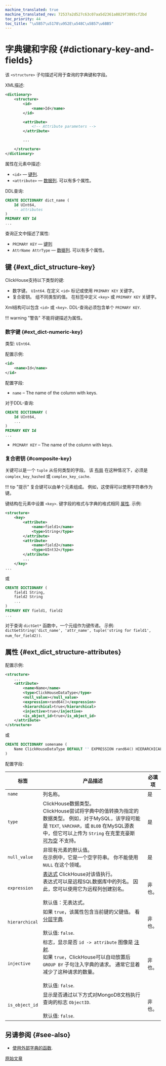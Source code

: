 ```yaml
---
machine_translated: true
machine_translated_rev: 72537a2d527c63c07aa5d2361a8829f3895cf2bd
toc_priority: 44
toc_title: "\u5B57\u5178\u952E\u548C\u5B57\u6BB5"
---
```


# 字典键和字段 {#dictionary-key-and-fields}

该 `<structure>` 子句描述可用于查询的字典键和字段。

XML描述:

``` xml
<dictionary>
    <structure>
        <id>
            <name>Id</name>
        </id>

        <attribute>
            <!-- Attribute parameters -->
        </attribute>

        ...

    </structure>
</dictionary>
```

属性在元素中描述:

-   `<id>` — [键列](external-dicts-dict-structure.md#ext_dict_structure-key).
-   `<attribute>` — [数据列](external-dicts-dict-structure.md#ext_dict_structure-attributes). 可以有多个属性。

DDL查询:

``` sql
CREATE DICTIONARY dict_name (
    Id UInt64,
    -- attributes
)
PRIMARY KEY Id
...
```

查询正文中描述了属性:

-   `PRIMARY KEY` — [键列](external-dicts-dict-structure.md#ext_dict_structure-key)
-   `AttrName AttrType` — [数据列](external-dicts-dict-structure.md#ext_dict_structure-attributes). 可以有多个属性。

## 键 {#ext_dict_structure-key}

ClickHouse支持以下类型的键:

-   数字键。 `UInt64`. 在定义 `<id>` 标记或使用 `PRIMARY KEY` 关键字。
-   复合密钥。 组不同类型的值。 在标签中定义 `<key>` 或 `PRIMARY KEY` 关键字。

Xml结构可以包含 `<id>` 或 `<key>`. DDL-查询必须包含单个 `PRIMARY KEY`.

!!! warning "警告"
    不能将键描述为属性。

### 数字键 {#ext_dict-numeric-key}

类型: `UInt64`.

配置示例:

``` xml
<id>
    <name>Id</name>
</id>
```

配置字段:

-   `name` – The name of the column with keys.

对于DDL-查询:

``` sql
CREATE DICTIONARY (
    Id UInt64,
    ...
)
PRIMARY KEY Id
...
```

-   `PRIMARY KEY` – The name of the column with keys.

### 复合密钥 {#composite-key}

关键可以是一个 `tuple` 从任何类型的字段。 该 [布局](external-dicts-dict-layout.md) 在这种情况下，必须是 `complex_key_hashed` 或 `complex_key_cache`.

!!! tip "提示"
    复合键可以由单个元素组成。 例如，这使得可以使用字符串作为键。

键结构在元素中设置 `<key>`. 键字段的格式与字典的格式相同 [属性](external-dicts-dict-structure.md). 示例:

``` xml
<structure>
    <key>
        <attribute>
            <name>field1</name>
            <type>String</type>
        </attribute>
        <attribute>
            <name>field2</name>
            <type>UInt32</type>
        </attribute>
        ...
    </key>
...
```

或

``` sql
CREATE DICTIONARY (
    field1 String,
    field2 String
    ...
)
PRIMARY KEY field1, field2
...
```

对于查询 `dictGet*` 函数中，一个元组作为键传递。 示例: `dictGetString('dict_name', 'attr_name', tuple('string for field1', num_for_field2))`.

## 属性 {#ext_dict_structure-attributes}

配置示例:

``` xml
<structure>
    ...
    <attribute>
        <name>Name</name>
        <type>ClickHouseDataType</type>
        <null_value></null_value>
        <expression>rand64()</expression>
        <hierarchical>true</hierarchical>
        <injective>true</injective>
        <is_object_id>true</is_object_id>
    </attribute>
</structure>
```

或

``` sql
CREATE DICTIONARY somename (
    Name ClickHouseDataType DEFAULT '' EXPRESSION rand64() HIERARCHICAL INJECTIVE IS_OBJECT_ID
)
```

配置字段:

| 标签                                                 | 产品描述                                                                                                                                                                                                                                                      | 必填项 |
|------------------------------------------------------|---------------------------------------------------------------------------------------------------------------------------------------------------------------------------------------------------------------------------------------------------------------|--------|
| `name`                                               | 列名称。                                                                                                                                                                                                                                                      | 是     |
| `type`                                               | ClickHouse数据类型。<br/>ClickHouse尝试将字典中的值转换为指定的数据类型。 例如，对于MySQL，该字段可能是 `TEXT`, `VARCHAR`，或 `BLOB` 在MySQL源表中，但它可以上传为 `String` 在克里克豪斯<br/>[可为空](../../../sql-reference/data-types/nullable.md) 不支持。 | 是     |
| `null_value`                                         | 非现有元素的默认值。<br/>在示例中，它是一个空字符串。 你不能使用 `NULL` 在这个领域。                                                                                                                                                                          | 是     |
| `expression`                                         | [表达式](../../syntax.md#syntax-expressions) ClickHouse对该值执行。<br/>表达式可以是远程SQL数据库中的列名。 因此，您可以使用它为远程列创建别名。<br/><br/>默认值：无表达式。                                                                                  | 非也。 |
| <a name="hierarchical-dict-attr"></a> `hierarchical` | 如果 `true`，该属性包含当前键的父键值。 看 [分层字典](external-dicts-dict-hierarchical.md).<br/><br/>默认值: `false`.                                                                                                                                         | 非也。 |
| `injective`                                          | 标志，显示是否 `id -> attribute` 图像是 [注射](https://en.wikipedia.org/wiki/Injective_function).<br/>如果 `true`，ClickHouse可以自动放置后 `GROUP BY` 子句注入字典的请求。 通常它显着减少了这种请求的数量。<br/><br/>默认值: `false`.                        | 非也。 |
| `is_object_id`                                       | 显示是否通过以下方式对MongoDB文档执行查询的标志 `ObjectID`.<br/><br/>默认值: `false`.                                                                                                                                                                         | 非也。 |

## 另请参阅 {#see-also}

-   [使用外部字典的函数](../../../sql-reference/functions/ext-dict-functions.md).

[原始文章](https://clickhouse.com/docs/en/query_language/dicts/external_dicts_dict_structure/) <!--hide-->
